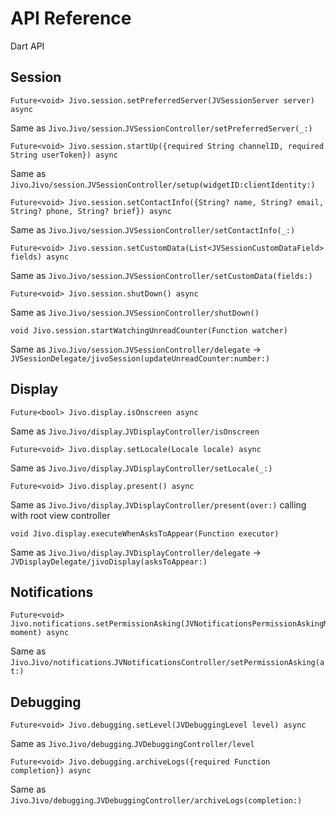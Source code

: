 # API Reference

Dart API

## Session

```
Future<void> Jivo.session.setPreferredServer(JVSessionServer server) async
```
Same as ``Jivo``.``Jivo/session``.``JVSessionController/setPreferredServer(_:)``

```
Future<void> Jivo.session.startUp({required String channelID, required String userToken}) async
```
Same as ``Jivo``.``Jivo/session``.``JVSessionController/setup(widgetID:clientIdentity:)``

```
Future<void> Jivo.session.setContactInfo({String? name, String? email, String? phone, String? brief}) async
```
Same as ``Jivo``.``Jivo/session``.``JVSessionController/setContactInfo(_:)``

```
Future<void> Jivo.session.setCustomData(List<JVSessionCustomDataField> fields) async
```
Same as ``Jivo``.``Jivo/session``.``JVSessionController/setCustomData(fields:)``

```
Future<void> Jivo.session.shutDown() async
```
Same as ``Jivo``.``Jivo/session``.``JVSessionController/shutDown()``

```
void Jivo.session.startWatchingUnreadCounter(Function watcher)
```
Same as ``Jivo``.``Jivo/session``.``JVSessionController/delegate`` -> ``JVSessionDelegate/jivoSession(updateUnreadCounter:number:)``

## Display

```
Future<bool> Jivo.display.isOnscreen async
```
Same as ``Jivo``.``Jivo/display``.``JVDisplayController/isOnscreen``

```
Future<void> Jivo.display.setLocale(Locale locale) async
```
Same as ``Jivo``.``Jivo/display``.``JVDisplayController/setLocale(_:)``

```
Future<void> Jivo.display.present() async
```
Same as ``Jivo``.``Jivo/display``.``JVDisplayController/present(over:)`` calling with root view controller

```
void Jivo.display.executeWhenAsksToAppear(Function executor)
```
Same as ``Jivo``.``Jivo/display``.``JVDisplayController/delegate`` -> ``JVDisplayDelegate/jivoDisplay(asksToAppear:)``

## Notifications

```
Future<void> Jivo.notifications.setPermissionAsking(JVNotificationsPermissionAskingMoment moment) async
```
Same as ``Jivo``.``Jivo/notifications``.``JVNotificationsController/setPermissionAsking(at:)``

## Debugging

```
Future<void> Jivo.debugging.setLevel(JVDebuggingLevel level) async
```
Same as ``Jivo``.``Jivo/debugging``.``JVDebuggingController/level``

```
Future<void> Jivo.debugging.archiveLogs({required Function completion}) async
```
Same as ``Jivo``.``Jivo/debugging``.``JVDebuggingController/archiveLogs(completion:)``
